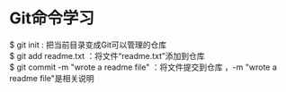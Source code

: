 # Git命令学习
$ git init : 把当前目录变成Git可以管理的仓库<br>
$ git add readme.txt ：将文件“readme.txt”添加到仓库<br>
$ git commit -m "wrote a readme file" ：将文件提交到仓库 ，-m "wrote a readme file"是相关说明<br>

